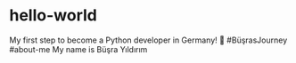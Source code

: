# hello-world
My first step to become a Python developer in Germany! 🚀 #BüşrasJourney
#about-me
My name is Büşra Yıldırım
